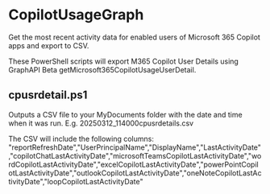 # CopilotUsageGraph
Get the most recent activity data for enabled users of Microsoft 365 Copilot apps and export to CSV.

These PowerShell scripts will export M365 Copilot User Details using GraphAPI Beta getMicrosoft365CopilotUsageUserDetail.

## cpusrdetail.ps1 ##
Outputs a CSV file to your MyDocuments folder with the date and time when it was run.  E.g. 20250312_114000cpusrdetails.csv

The CSV will include the following columns:
"reportRefreshDate","UserPrincipalName","DisplayName","LastActivityDate","copilotChatLastActivityDate","microsoftTeamsCopilotLastActivityDate","wordCopilotLastActivityDate","excelCopilotLastActivityDate","powerPointCopilotLastActivityDate","outlookCopilotLastActivityDate","oneNoteCopilotLastActivityDate","loopCopilotLastActivityDate"
